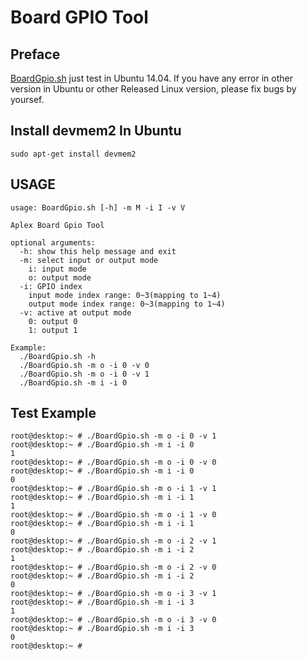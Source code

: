# Board GPIO Tool

## Preface

[BoardGpio.sh](BoardGpio.sh) just test in Ubuntu 14.04. If you have any error in other version in Ubuntu or other Released Linux version, please fix bugs by yoursef.

## Install devmem2 In Ubuntu

```
sudo apt-get install devmem2
```

## USAGE

```
usage: BoardGpio.sh [-h] -m M -i I -v V

Aplex Board Gpio Tool

optional arguments:
  -h: show this help message and exit
  -m: select input or output mode
    i: input mode
    o: output mode
  -i: GPIO index
    input mode index range: 0~3(mapping to 1~4)
    output mode index range: 0~3(mapping to 1~4)
  -v: active at output mode
    0: output 0
    1: output 1

Example: 
  ./BoardGpio.sh -h
  ./BoardGpio.sh -m o -i 0 -v 0
  ./BoardGpio.sh -m o -i 0 -v 1
  ./BoardGpio.sh -m i -i 0
```

## Test Example

```
root@desktop:~ # ./BoardGpio.sh -m o -i 0 -v 1
root@desktop:~ # ./BoardGpio.sh -m i -i 0
1
root@desktop:~ # ./BoardGpio.sh -m o -i 0 -v 0
root@desktop:~ # ./BoardGpio.sh -m i -i 0
0
root@desktop:~ # ./BoardGpio.sh -m o -i 1 -v 1
root@desktop:~ # ./BoardGpio.sh -m i -i 1
1
root@desktop:~ # ./BoardGpio.sh -m o -i 1 -v 0
root@desktop:~ # ./BoardGpio.sh -m i -i 1
0
root@desktop:~ # ./BoardGpio.sh -m o -i 2 -v 1
root@desktop:~ # ./BoardGpio.sh -m i -i 2
1
root@desktop:~ # ./BoardGpio.sh -m o -i 2 -v 0
root@desktop:~ # ./BoardGpio.sh -m i -i 2
0
root@desktop:~ # ./BoardGpio.sh -m o -i 3 -v 1
root@desktop:~ # ./BoardGpio.sh -m i -i 3
1
root@desktop:~ # ./BoardGpio.sh -m o -i 3 -v 0
root@desktop:~ # ./BoardGpio.sh -m i -i 3
0
root@desktop:~ # 
```
